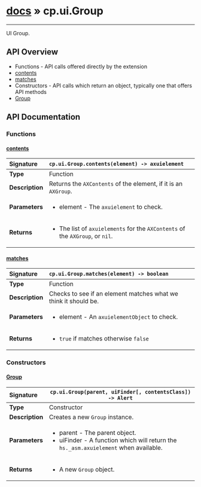 # [docs](index.md) » cp.ui.Group
---

UI Group.

## API Overview
* Functions - API calls offered directly by the extension
 * [contents](#contents)
 * [matches](#matches)
* Constructors - API calls which return an object, typically one that offers API methods
 * [Group](#group)

## API Documentation

### Functions

#### [contents](#contents)
| <span style="float: left;">**Signature**</span> | <span style="float: left;">`cp.ui.Group.contents(element) -> axuielement` </span>                                                          |
| -----------------------------------------------------|---------------------------------------------------------------------------------------------------------|
| **Type**                                             | Function |
| **Description**                                      | Returns the `AXContents` of the element, if it is an `AXGroup`. |
| **Parameters**                                       | <ul><li>element  - The <code>axuielement</code> to check.</li></ul> |
| **Returns**                                          | <ul><li>The list of <code>axuielements</code> for the <code>AXContents</code> of the <code>AXGroup</code>, or <code>nil</code>.</li></ul> |

#### [matches](#matches)
| <span style="float: left;">**Signature**</span> | <span style="float: left;">`cp.ui.Group.matches(element) -> boolean` </span>                                                          |
| -----------------------------------------------------|---------------------------------------------------------------------------------------------------------|
| **Type**                                             | Function |
| **Description**                                      | Checks to see if an element matches what we think it should be. |
| **Parameters**                                       | <ul><li>element - An <code>axuielementObject</code> to check.</li></ul> |
| **Returns**                                          | <ul><li><code>true</code> if matches otherwise <code>false</code></li></ul> |

### Constructors

#### [Group](#group)
| <span style="float: left;">**Signature**</span> | <span style="float: left;">`cp.ui.Group(parent, uiFinder[, contentsClass]) -> Alert` </span>                                                          |
| -----------------------------------------------------|---------------------------------------------------------------------------------------------------------|
| **Type**                                             | Constructor |
| **Description**                                      | Creates a new `Group` instance. |
| **Parameters**                                       | <ul><li>parent - The parent object.</li><li>uiFinder - A function which will return the <code>hs._asm.axuielement</code> when available.</li></ul> |
| **Returns**                                          | <ul><li>A new <code>Group</code> object.</li></ul> |

